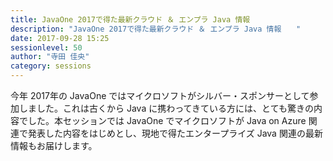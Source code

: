 ```yaml
---
title: JavaOne 2017で得た最新クラウド ＆ エンプラ Java 情報　　
description: "JavaOne 2017で得た最新クラウド ＆ エンプラ Java 情報　　"
date: 2017-09-28 15:25
sessionlevel: 50
author: "寺田 佳央"
category: sessions
---
```

今年 2017年の JavaOne ではマイクロソフトがシルバー・スポンサーとして参加しました。これは古くから Java に携わってきている方には、とても驚きの内容でした。本セッションでは JavaOne でマイクロソフトが Java on Azure 関連で発表した内容をはじめとし、現地で得たエンタープライズ Java 関連の最新情報もお届けします。
